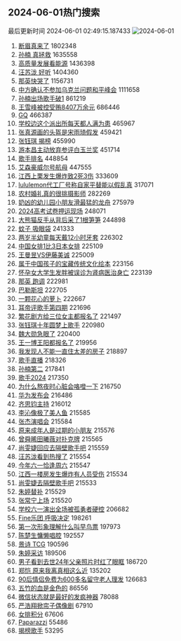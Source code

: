 ## 2024-06-01热门搜索 
最后更新时间 2024-06-01 02:49:15.187433 
![2024-06-01](https://imgs-storage.s3.us-east-005.backblazeb2.com/20240601/2024-06-01.png?versionId=4_z8fbbed132d73df8689c40f13_f102e3cb1818f384f_d20240531_m184915_c005_v0501008_t0000_u01717181355029) 
1. [断眉真来了](https://s.weibo.com/weibo?q=%23%E6%96%AD%E7%9C%89%E7%9C%9F%E6%9D%A5%E4%BA%86%23&t=31&band_rank=1&Refer=top) 1802348
1. [孙楠 真拯救](https://s.weibo.com/weibo?q=%E5%AD%99%E6%A5%A0%20%E7%9C%9F%E6%8B%AF%E6%95%91&t=31&band_rank=2&Refer=top) 1635558
1. [高质量发展看能源](https://s.weibo.com/weibo?q=%23%E9%AB%98%E8%B4%A8%E9%87%8F%E5%8F%91%E5%B1%95%E7%9C%8B%E8%83%BD%E6%BA%90%23&t=31&band_rank=3&Refer=top) 1436398
1. [汪苏泷 好听](https://s.weibo.com/weibo?q=%E6%B1%AA%E8%8B%8F%E6%B3%B7%20%E5%A5%BD%E5%90%AC&t=31&band_rank=4&Refer=top) 1404360
1. [那英快哭了](https://s.weibo.com/weibo?q=%E9%82%A3%E8%8B%B1%E5%BF%AB%E5%93%AD%E4%BA%86&t=31&band_rank=5&Refer=top) 1156731
1. [中方确认不参加乌克兰问题和平峰会](https://s.weibo.com/weibo?q=%23%E4%B8%AD%E6%96%B9%E7%A1%AE%E8%AE%A4%E4%B8%8D%E5%8F%82%E5%8A%A0%E4%B9%8C%E5%85%8B%E5%85%B0%E9%97%AE%E9%A2%98%E5%92%8C%E5%B9%B3%E5%B3%B0%E4%BC%9A%23&t=31&band_rank=6&Refer=top) 1111658
1. [孙楠出场歌手破1](https://s.weibo.com/weibo?q=%23%E5%AD%99%E6%A5%A0%E5%87%BA%E5%9C%BA%E6%AD%8C%E6%89%8B%E7%A0%B41%23&t=31&band_rank=28&Refer=top) 861219
1. [王雪峰被控受贿8407万余元](https://s.weibo.com/weibo?q=%23%E7%8E%8B%E9%9B%AA%E5%B3%B0%E8%A2%AB%E6%8E%A7%E5%8F%97%E8%B4%BF8407%E4%B8%87%E4%BD%99%E5%85%83%23&t=31&band_rank=7&Refer=top) 686446
1. [GQ](https://s.weibo.com/weibo?q=GQ&t=31&band_rank=8&Refer=top) 466387
1. [学校边这个派出所每天都人满为患](https://s.weibo.com/weibo?q=%23%E5%AD%A6%E6%A0%A1%E8%BE%B9%E8%BF%99%E4%B8%AA%E6%B4%BE%E5%87%BA%E6%89%80%E6%AF%8F%E5%A4%A9%E9%83%BD%E4%BA%BA%E6%BB%A1%E4%B8%BA%E6%82%A3%23&t=31&band_rank=9&Refer=top) 465967
1. [张真源画的头盔是宋雨琦假发](https://s.weibo.com/weibo?q=%23%E5%BC%A0%E7%9C%9F%E6%BA%90%E7%94%BB%E7%9A%84%E5%A4%B4%E7%9B%94%E6%98%AF%E5%AE%8B%E9%9B%A8%E7%90%A6%E5%81%87%E5%8F%91%23&t=31&band_rank=10&Refer=top) 459421
1. [张钰琪 揭榜](https://s.weibo.com/weibo?q=%E5%BC%A0%E9%92%B0%E7%90%AA%20%E6%8F%AD%E6%A6%9C&t=31&band_rank=11&Refer=top) 455990
1. [游本昌主动放弃参评白玉兰奖](https://s.weibo.com/weibo?q=%23%E6%B8%B8%E6%9C%AC%E6%98%8C%E4%B8%BB%E5%8A%A8%E6%94%BE%E5%BC%83%E5%8F%82%E8%AF%84%E7%99%BD%E7%8E%89%E5%85%B0%E5%A5%96%23&t=31&band_rank=12&Refer=top) 451714
1. [歌手排名](https://s.weibo.com/weibo?q=%E6%AD%8C%E6%89%8B%E6%8E%92%E5%90%8D&t=31&band_rank=13&Refer=top) 448854
1. [艾森豪威尔号航母](https://s.weibo.com/weibo?q=%E8%89%BE%E6%A3%AE%E8%B1%AA%E5%A8%81%E5%B0%94%E5%8F%B7%E8%88%AA%E6%AF%8D&t=31&band_rank=14&Refer=top) 447555
1. [江西上栗发生爆炸致2死3伤](https://s.weibo.com/weibo?q=%23%E6%B1%9F%E8%A5%BF%E4%B8%8A%E6%A0%97%E5%8F%91%E7%94%9F%E7%88%86%E7%82%B8%E8%87%B42%E6%AD%BB3%E4%BC%A4%23&t=31&band_rank=15&Refer=top) 333609
1. [lululemon代工厂号称自家平替能以假乱真](https://s.weibo.com/weibo?q=%23lululemon%E4%BB%A3%E5%B7%A5%E5%8E%82%E5%8F%B7%E7%A7%B0%E8%87%AA%E5%AE%B6%E5%B9%B3%E6%9B%BF%E8%83%BD%E4%BB%A5%E5%81%87%E4%B9%B1%E7%9C%9F%23&t=31&band_rank=29&Refer=top) 317071
1. [农村婚礼真的很挑摄影师](https://s.weibo.com/weibo?q=%23%E5%86%9C%E6%9D%91%E5%A9%9A%E7%A4%BC%E7%9C%9F%E7%9A%84%E5%BE%88%E6%8C%91%E6%91%84%E5%BD%B1%E5%B8%88%23&t=31&band_rank=16&Refer=top) 282269
1. [奶凶的幼儿园小朋友滑最猛的龙舟](https://s.weibo.com/weibo?q=%23%E5%A5%B6%E5%87%B6%E7%9A%84%E5%B9%BC%E5%84%BF%E5%9B%AD%E5%B0%8F%E6%9C%8B%E5%8F%8B%E6%BB%91%E6%9C%80%E7%8C%9B%E7%9A%84%E9%BE%99%E8%88%9F%23&t=31&band_rank=10&Refer=top) 275979
1. [2024高考试卷押运现场](https://s.weibo.com/weibo?q=%232024%E9%AB%98%E8%80%83%E8%AF%95%E5%8D%B7%E6%8A%BC%E8%BF%90%E7%8E%B0%E5%9C%BA%23&t=31&band_rank=39&Refer=top) 248071
1. [大熊猫反手从背后采了1根笋笋](https://s.weibo.com/weibo?q=%23%E5%A4%A7%E7%86%8A%E7%8C%AB%E5%8F%8D%E6%89%8B%E4%BB%8E%E8%83%8C%E5%90%8E%E9%87%87%E4%BA%861%E6%A0%B9%E7%AC%8B%E7%AC%8B%23&t=31&band_rank=10&Refer=top) 244898
1. [蚊子 吸眼袋](https://s.weibo.com/weibo?q=%E8%9A%8A%E5%AD%90%20%E5%90%B8%E7%9C%BC%E8%A2%8B&t=31&band_rank=46&Refer=top) 241333
1. [两岁半幼童每天戴12小时牙套](https://s.weibo.com/weibo?q=%23%E4%B8%A4%E5%B2%81%E5%8D%8A%E5%B9%BC%E7%AB%A5%E6%AF%8F%E5%A4%A9%E6%88%B412%E5%B0%8F%E6%97%B6%E7%89%99%E5%A5%97%23&t=31&band_rank=17&Refer=top) 226302
1. [中国女排1比3日本女排](https://s.weibo.com/weibo?q=%23%E4%B8%AD%E5%9B%BD%E5%A5%B3%E6%8E%921%E6%AF%943%E6%97%A5%E6%9C%AC%E5%A5%B3%E6%8E%92%23&t=31&band_rank=19&Refer=top) 225109
1. [王曼昱VS伊藤美诚](https://s.weibo.com/weibo?q=%23%E7%8E%8B%E6%9B%BC%E6%98%B1VS%E4%BC%8A%E8%97%A4%E7%BE%8E%E8%AF%9A%23&t=31&band_rank=18&Refer=top) 225009
1. [属于中国孩子的宝藏传统文化绘本](https://s.weibo.com/weibo?q=%23%E5%B1%9E%E4%BA%8E%E4%B8%AD%E5%9B%BD%E5%AD%A9%E5%AD%90%E7%9A%84%E5%AE%9D%E8%97%8F%E4%BC%A0%E7%BB%9F%E6%96%87%E5%8C%96%E7%BB%98%E6%9C%AC%23&t=31&band_rank=10&Refer=top) 223156
1. [怀孕女大学生发胖被误诊为肾病医治身亡](https://s.weibo.com/weibo?q=%23%E6%80%80%E5%AD%95%E5%A5%B3%E5%A4%A7%E5%AD%A6%E7%94%9F%E5%8F%91%E8%83%96%E8%A2%AB%E8%AF%AF%E8%AF%8A%E4%B8%BA%E8%82%BE%E7%97%85%E5%8C%BB%E6%B2%BB%E8%BA%AB%E4%BA%A1%23&t=31&band_rank=22&Refer=top) 223139
1. [那英 跑调](https://s.weibo.com/weibo?q=%E9%82%A3%E8%8B%B1%20%E8%B7%91%E8%B0%83&t=31&band_rank=21&Refer=top) 222981
1. [巴勒斯坦](https://s.weibo.com/weibo?q=%E5%B7%B4%E5%8B%92%E6%96%AF%E5%9D%A6&t=31&band_rank=20&Refer=top) 222705
1. [一颗花心的萝卜](https://s.weibo.com/weibo?q=%23%E4%B8%80%E9%A2%97%E8%8A%B1%E5%BF%83%E7%9A%84%E8%90%9D%E5%8D%9C%23&t=31&band_rank=24&Refer=top) 222667
1. [耳帝评歌手第四期](https://s.weibo.com/weibo?q=%23%E8%80%B3%E5%B8%9D%E8%AF%84%E6%AD%8C%E6%89%8B%E7%AC%AC%E5%9B%9B%E6%9C%9F%23&t=31&band_rank=23&Refer=top) 221696
1. [繁花剧方给三位女主都报名了](https://s.weibo.com/weibo?q=%23%E7%B9%81%E8%8A%B1%E5%89%A7%E6%96%B9%E7%BB%99%E4%B8%89%E4%BD%8D%E5%A5%B3%E4%B8%BB%E9%83%BD%E6%8A%A5%E5%90%8D%E4%BA%86%23&t=31&band_rank=25&Refer=top) 221497
1. [张钰琪十年圆梦上歌手](https://s.weibo.com/weibo?q=%23%E5%BC%A0%E9%92%B0%E7%90%AA%E5%8D%81%E5%B9%B4%E5%9C%86%E6%A2%A6%E4%B8%8A%E6%AD%8C%E6%89%8B%23&t=31&band_rank=26&Refer=top) 220980
1. [魏大勋急眼了](https://s.weibo.com/weibo?q=%23%E9%AD%8F%E5%A4%A7%E5%8B%8B%E6%80%A5%E7%9C%BC%E4%BA%86%23&t=31&band_rank=27&Refer=top) 220400
1. [王一博王阳都报名了](https://s.weibo.com/weibo?q=%23%E7%8E%8B%E4%B8%80%E5%8D%9A%E7%8E%8B%E9%98%B3%E9%83%BD%E6%8A%A5%E5%90%8D%E4%BA%86%23&t=31&band_rank=31&Refer=top) 219956
1. [我发现人不能一直住太差的房子](https://s.weibo.com/weibo?q=%23%E6%88%91%E5%8F%91%E7%8E%B0%E4%BA%BA%E4%B8%8D%E8%83%BD%E4%B8%80%E7%9B%B4%E4%BD%8F%E5%A4%AA%E5%B7%AE%E7%9A%84%E6%88%BF%E5%AD%90%23&t=31&band_rank=30&Refer=top) 218897
1. [歌手直播](https://s.weibo.com/weibo?q=%E6%AD%8C%E6%89%8B%E7%9B%B4%E6%92%AD&t=31&band_rank=32&Refer=top) 218326
1. [孙楠第二](https://s.weibo.com/weibo?q=%23%E5%AD%99%E6%A5%A0%E7%AC%AC%E4%BA%8C%23&t=31&band_rank=36&Refer=top) 217841
1. [歌手2024](https://s.weibo.com/weibo?q=%E6%AD%8C%E6%89%8B2024&t=31&band_rank=37&Refer=top) 217350
1. [为什么熬夜时心脏会咯噔一下](https://s.weibo.com/weibo?q=%23%E4%B8%BA%E4%BB%80%E4%B9%88%E7%86%AC%E5%A4%9C%E6%97%B6%E5%BF%83%E8%84%8F%E4%BC%9A%E5%92%AF%E5%99%94%E4%B8%80%E4%B8%8B%23&t=31&band_rank=34&Refer=top) 216750
1. [华为发布会](https://s.weibo.com/weibo?q=%23%E5%8D%8E%E4%B8%BA%E5%8F%91%E5%B8%83%E4%BC%9A%23&t=31&band_rank=38&Refer=top) 216486
1. [齐思钧主持](https://s.weibo.com/weibo?q=%E9%BD%90%E6%80%9D%E9%92%A7%E4%B8%BB%E6%8C%81&t=31&band_rank=33&Refer=top) 216012
1. [李沁像极了美人鱼](https://s.weibo.com/weibo?q=%23%E6%9D%8E%E6%B2%81%E5%83%8F%E6%9E%81%E4%BA%86%E7%BE%8E%E4%BA%BA%E9%B1%BC%23&t=31&band_rank=37&Refer=top) 215585
1. [张杰演唱会](https://s.weibo.com/weibo?q=%E5%BC%A0%E6%9D%B0%E6%BC%94%E5%94%B1%E4%BC%9A&t=31&band_rank=42&Refer=top) 215584
1. [原来成年人是过期的小朋友](https://s.weibo.com/weibo?q=%23%E5%8E%9F%E6%9D%A5%E6%88%90%E5%B9%B4%E4%BA%BA%E6%98%AF%E8%BF%87%E6%9C%9F%E7%9A%84%E5%B0%8F%E6%9C%8B%E5%8F%8B%23&t=31&band_rank=35&Refer=top) 215576
1. [曾舜晞田曦薇对扑克牌](https://s.weibo.com/weibo?q=%23%E6%9B%BE%E8%88%9C%E6%99%9E%E7%94%B0%E6%9B%A6%E8%96%87%E5%AF%B9%E6%89%91%E5%85%8B%E7%89%8C%23&t=31&band_rank=44&Refer=top) 215565
1. [尚雯婕回应去隔壁歌手吧](https://s.weibo.com/weibo?q=%23%E5%B0%9A%E9%9B%AF%E5%A9%95%E5%9B%9E%E5%BA%94%E5%8E%BB%E9%9A%94%E5%A3%81%E6%AD%8C%E6%89%8B%E5%90%A7%23&t=31&band_rank=43&Refer=top) 215559
1. [汪苏泷看到热搜了](https://s.weibo.com/weibo?q=%E6%B1%AA%E8%8B%8F%E6%B3%B7%E7%9C%8B%E5%88%B0%E7%83%AD%E6%90%9C%E4%BA%86&t=31&band_rank=41&Refer=top) 215554
1. [今年六一恰逢周六](https://s.weibo.com/weibo?q=%23%E4%BB%8A%E5%B9%B4%E5%85%AD%E4%B8%80%E6%81%B0%E9%80%A2%E5%91%A8%E5%85%AD%23&t=31&band_rank=48&Refer=top) 215547
1. [江西一楼房发生爆炸有人员受伤](https://s.weibo.com/weibo?q=%23%E6%B1%9F%E8%A5%BF%E4%B8%80%E6%A5%BC%E6%88%BF%E5%8F%91%E7%94%9F%E7%88%86%E7%82%B8%E6%9C%89%E4%BA%BA%E5%91%98%E5%8F%97%E4%BC%A4%23&t=31&band_rank=40&Refer=top) 215534
1. [尚雯婕去隔壁歌手吧](https://s.weibo.com/weibo?q=%E5%B0%9A%E9%9B%AF%E5%A9%95%E5%8E%BB%E9%9A%94%E5%A3%81%E6%AD%8C%E6%89%8B%E5%90%A7&t=31&band_rank=48&Refer=top) 215533
1. [朱婷替补](https://s.weibo.com/weibo?q=%E6%9C%B1%E5%A9%B7%E6%9B%BF%E8%A1%A5&t=31&band_rank=49&Refer=top) 215529
1. [张常宁上场](https://s.weibo.com/weibo?q=%E5%BC%A0%E5%B8%B8%E5%AE%81%E4%B8%8A%E5%9C%BA&t=31&band_rank=45&Refer=top) 215520
1. [学校六一演出全场被孤勇者硬控](https://s.weibo.com/weibo?q=%23%E5%AD%A6%E6%A0%A1%E5%85%AD%E4%B8%80%E6%BC%94%E5%87%BA%E5%85%A8%E5%9C%BA%E8%A2%AB%E5%AD%A4%E5%8B%87%E8%80%85%E7%A1%AC%E6%8E%A7%23&t=31&band_rank=26&Refer=top) 206682
1. [Fine乐团 呼吸决定](https://s.weibo.com/weibo?q=Fine%E4%B9%90%E5%9B%A2%20%E5%91%BC%E5%90%B8%E5%86%B3%E5%AE%9A&t=31&band_rank=43&Refer=top) 198261
1. [第一次形象理解什么叫早鸟票](https://s.weibo.com/weibo?q=%E7%AC%AC%E4%B8%80%E6%AC%A1%E5%BD%A2%E8%B1%A1%E7%90%86%E8%A7%A3%E4%BB%80%E4%B9%88%E5%8F%AB%E6%97%A9%E9%B8%9F%E7%A5%A8&t=31&band_rank=47&Refer=top) 197973
1. [陈楚生慵懒唱腔](https://s.weibo.com/weibo?q=%23%E9%99%88%E6%A5%9A%E7%94%9F%E6%85%B5%E6%87%92%E5%94%B1%E8%85%94%23&t=31&band_rank=43&Refer=top) 192557
1. [景诗 TCG](https://s.weibo.com/weibo?q=%E6%99%AF%E8%AF%97%20TCG&t=31&band_rank=46&Refer=top) 190596
1. [朱婷采访](https://s.weibo.com/weibo?q=%E6%9C%B1%E5%A9%B7%E9%87%87%E8%AE%BF&t=31&band_rank=47&Refer=top) 189506
1. [男子看到去世24年父亲照片时红了眼眶](https://s.weibo.com/weibo?q=%23%E7%94%B7%E5%AD%90%E7%9C%8B%E5%88%B0%E5%8E%BB%E4%B8%9624%E5%B9%B4%E7%88%B6%E4%BA%B2%E7%85%A7%E7%89%87%E6%97%B6%E7%BA%A2%E4%BA%86%E7%9C%BC%E7%9C%B6%23&t=31&band_rank=50&Refer=top) 186720
1. [郑恺 原来我离真相这么近](https://s.weibo.com/weibo?q=%E9%83%91%E6%81%BA%20%E5%8E%9F%E6%9D%A5%E6%88%91%E7%A6%BB%E7%9C%9F%E7%9B%B8%E8%BF%99%E4%B9%88%E8%BF%91&t=31&band_rank=44&Refer=top) 135202
1. [90后情侣免费为600多名留守老人理发](https://s.weibo.com/weibo?q=%2390%E5%90%8E%E6%83%85%E4%BE%A3%E5%85%8D%E8%B4%B9%E4%B8%BA600%E5%A4%9A%E5%90%8D%E7%95%99%E5%AE%88%E8%80%81%E4%BA%BA%E7%90%86%E5%8F%91%23&t=31&band_rank=23&Refer=top) 126683
1. [五竹的血是金色的](https://s.weibo.com/weibo?q=%23%E4%BA%94%E7%AB%B9%E7%9A%84%E8%A1%80%E6%98%AF%E9%87%91%E8%89%B2%E7%9A%84%23&t=31&band_rank=46&Refer=top) 86556
1. [微信状态就是最好的发疯神器](https://s.weibo.com/weibo?q=%23%E5%BE%AE%E4%BF%A1%E7%8A%B6%E6%80%81%E5%B0%B1%E6%98%AF%E6%9C%80%E5%A5%BD%E7%9A%84%E5%8F%91%E7%96%AF%E7%A5%9E%E5%99%A8%23&t=31&band_rank=35&Refer=top) 78088
1. [严浩翔掀帘子偶像剧](https://s.weibo.com/weibo?q=%23%E4%B8%A5%E6%B5%A9%E7%BF%94%E6%8E%80%E5%B8%98%E5%AD%90%E5%81%B6%E5%83%8F%E5%89%A7%23&t=31&band_rank=46&Refer=top) 67910
1. [女排积分](https://s.weibo.com/weibo?q=%E5%A5%B3%E6%8E%92%E7%A7%AF%E5%88%86&t=31&band_rank=50&Refer=top) 67606
1. [Paparazzi](https://s.weibo.com/weibo?q=Paparazzi&t=31&band_rank=46&Refer=top) 55486
1. [揭榜歌手](https://s.weibo.com/weibo?q=%E6%8F%AD%E6%A6%9C%E6%AD%8C%E6%89%8B&t=31&band_rank=45&Refer=top) 53295
